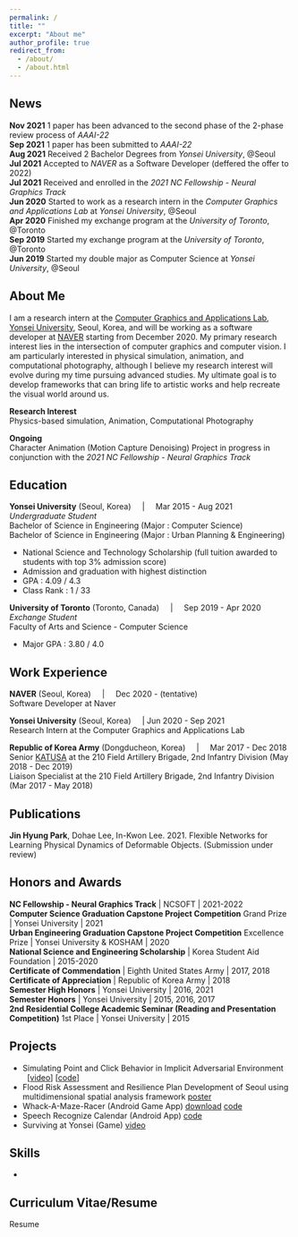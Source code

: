 ```yaml
---
permalink: /
title: ""
excerpt: "About me"
author_profile: true
redirect_from: 
  - /about/
  - /about.html
---
```


News
------
**Nov 2021** 1 paper has been advanced to the second phase of the 2-phase review process of _AAAI-22_ <br/>
**Sep 2021** 1 paper has been submitted to _AAAI-22_ <br/>
**Aug 2021** Received 2 Bachelor Degrees from _Yonsei University_, @Seoul <br/>
**Jul 2021** Accepted to _NAVER_ as a Software Developer (deffered the offer to 2022) <br/>
**Jul 2021** Received and enrolled in the _2021 NC Fellowship - Neural Graphics Track_ <br/>
**Jun 2020** Started to work as a research intern in the _Computer Graphics and Applications Lab_ at _Yonsei University_, @Seoul <br/>
**Apr 2020** Finished my exchange program at the _University of Toronto_, @Toronto <br/>
**Sep 2019** Started my exchange program at the _University of Toronto_, @Toronto <br/>
**Jun 2019** Started my double major as Computer Science at _Yonsei University_, @Seoul <br/>

About Me
------
I am a research intern at the [Computer Graphics and Applications Lab](http://cga.yonsei.ac.kr/), [Yonsei University](https://www.yonsei.ac.kr/en_sc/), Seoul, Korea, and will be working as a software developer at [NAVER](https://www.navercorp.com/en) starting from December 2020. My primary research interest lies in the intersection of computer graphics and computer vision. I am particularly interested in physical simulation, animation, and computational photography, although I believe my research interest will evolve during my time pursuing advanced studies. My ultimate goal is to develop frameworks that can bring life to artistic works and help recreate the visual world around us.

**Research Interest** <br/>
Physics-based simulation, Animation, Computational Photography <br/>

**Ongoing**<br/>
Character Animation (Motion Capture Denoising) Project in progress in conjunction with the _2021 NC Fellowship - Neural Graphics Track_ <br/>

Education
------
**Yonsei University** (Seoul, Korea) &nbsp; &nbsp; | &nbsp; &nbsp; Mar 2015 - Aug 2021 <br/>
_Undergraduate Student_ <br/>
Bachelor of Science in Engineering (Major : Computer Science) <br/>
Bachelor of Science in Engineering (Major : Urban Planning & Engineering) <br/>
- National Science and Technology Scholarship (full tuition awarded to students with top 3% admission score) <br/>
- Admission and graduation with highest distinction <br/>
-    GPA     : 4.09 / 4.3 <br/>
- Class Rank : 1 / 33 <br/>

**University of Toronto** (Toronto, Canada) &nbsp; &nbsp; | &nbsp; &nbsp; Sep 2019 - Apr 2020 <br/>
_Exchange Student_ <br/>
Faculty of Arts and Science - Computer Science <br/>
- Major GPA  : 3.80 / 4.0 <br/>

Work Experience
------  
**NAVER** (Seoul, Korea) &nbsp; &nbsp; | &nbsp; &nbsp; Dec 2020 - (tentative) <br/>
Software Developer at Naver<br/>

**Yonsei University** (Seoul, Korea) &nbsp; &nbsp; | Jun 2020 - Sep 2021 <br/>
Research Intern at the Computer Graphics and Applications Lab <br/>

**Republic of Korea Army** (Dongducheon, Korea) &nbsp; &nbsp; | &nbsp; &nbsp; Mar 2017 - Dec 2018 <br/>
Senior [KATUSA](https://8tharmy.korea.army.mil/site/about/katusa-soldier-program.asp) at the 210 Field Artillery Brigade, 2nd Infantry Division (May 2018 - Dec 2019) <br/>
Liaison Specialist at the 210 Field Artillery Brigade, 2nd Infantry Division (Mar 2017 - May 2018) <br/>

Publications
------
**Jin Hyung Park**, Dohae Lee, In-Kwon Lee. 2021. Flexible Networks for Learning Physical Dynamics of Deformable Objects. (Submission under review) <br/>

Honors and Awards
------
**NC Fellowship - Neural Graphics Track** | NCSOFT | 2021-2022 <br/>
**Computer Science Graduation Capstone Project Competition** Grand Prize | Yonsei University | 2021 <br/>
**Urban Engineering Graduation Capstone Project Competition** Excellence Prize | Yonsei University & KOSHAM | 2020 <br/>
**National Science and Engineering Scholarship** | Korea Student Aid Foundation | 2015-2020 <br/>
**Certificate of Commendation** | Eighth United States Army | 2017, 2018 <br/>
**Certificate of Appreciation** | Republic of Korea Army | 2018 <br/>
**Semester High Honors** | Yonsei University | 2016, 2021 <br/>
**Semester Honors** | Yonsei University | 2015, 2016, 2017 <br/>
**2nd Residential College Academic Seminar (Reading and Presentation Competition)** 1st Place | Yonsei University | 2015 <br/>

Projects
------
- Simulating Point and Click Behavior in Implicit Adversarial Environment &nbsp; &nbsp; [[video](https://www.youtube.com/watch?v=DLQu1RDsS6w&t=143s)] [[code](https://github.com/SWCapstoneProject/Adversarial_PointAndClick)] <br/>
- Flood Risk Assessment and Resilience Plan Development of Seoul using multidimensional spatial analysis framework [poster](https://drive.google.com/file/d/15VipeZra-6BHfM_HFEQFXYkMaBEuGp0H/view)
- Whack-A-Maze-Racer (Android Game App) [download](https://play.google.com/store/apps/details?id=com.wamr.myapplication) [code](https://github.com/jinhyung-park-info/Whack-A-Maze-Racer)
- Speech Recognize Calendar (Android App) [code](https://github.com/jinhyung-park-info/SpeechRecognizeCalender)
- Surviving at Yonsei (Game) [video](https://www.youtube.com/watch?v=MNkkJPtQbtw)

Skills
------
- 

Curriculum Vitae/Resume
------
Resume
